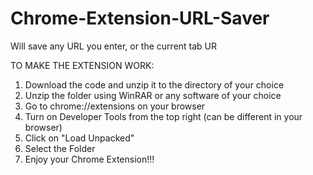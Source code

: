 # Chrome-Extension-URL-Saver
Will save any URL you enter, or the current tab UR

TO MAKE THE EXTENSION WORK:
1. Download the code and unzip it to the directory of your choice
2. Unzip the folder using WinRAR or any software of your choice
3. Go to chrome://extensions on your browser
4. Turn on Developer Tools from the top right (can be different in your browser)
5. Click on "Load Unpacked"
6. Select the Folder
7. Enjoy your Chrome Extension!!!
